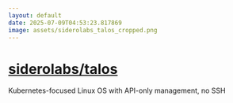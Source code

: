 ```yaml
---
layout: default
date: 2025-07-09T04:53:23.817869
image: assets/siderolabs_talos_cropped.png
---
```


# [siderolabs/talos](https://github.com/siderolabs/talos)

Kubernetes-focused Linux OS with API-only management, no SSH
